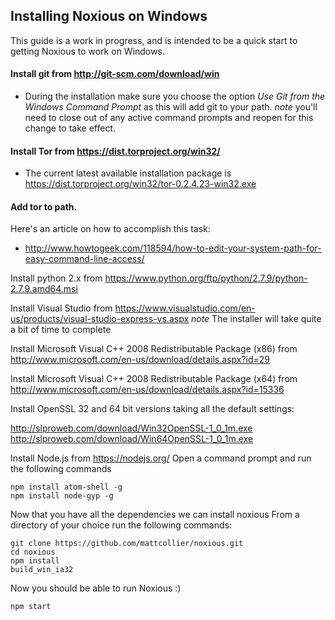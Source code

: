## Installing Noxious on Windows ##
This guide is a work in progress, and is intended to be a quick start to getting Noxious to work on Windows.

#### Install git from http://git-scm.com/download/win ####
- During the installation make sure you choose the option *Use Git from the Windows Command Prompt* as this will add git to your path. *note* you'll need to close out of any active command prompts and reopen for this change to take effect.

#### Install Tor from https://dist.torproject.org/win32/ ####
- The current latest available installation package is https://dist.torproject.org/win32/tor-0.2.4.23-win32.exe

#### Add tor to path. ####
Here's an article on how to accomplish this task:
- http://www.howtogeek.com/118594/how-to-edit-your-system-path-for-easy-command-line-access/

Install python 2.x from https://www.python.org/ftp/python/2.7.9/python-2.7.9.amd64.msi

Install Visual Studio from https://www.visualstudio.com/en-us/products/visual-studio-express-vs.aspx
*note* The installer will take quite a bit of time to complete

Install Microsoft Visual C++ 2008 Redistributable Package (x86) from http://www.microsoft.com/en-us/download/details.aspx?id=29

Install Microsoft Visual C++ 2008 Redistributable Package (x64) from http://www.microsoft.com/en-us/download/details.aspx?id=15336

Install OpenSSL 32 and 64 bit versions taking all the default settings:

http://slproweb.com/download/Win32OpenSSL-1_0_1m.exe
http://slproweb.com/download/Win64OpenSSL-1_0_1m.exe


Install Node.js from https://nodejs.org/
Open a command prompt and run the following commands
````
npm install atom-shell -g
npm install node-gyp -g
````

Now that you have all the dependencies we can install noxious
From a directory of your choice run the following commands:

````
git clone https://github.com/mattcollier/noxious.git
cd noxious
npm install
build_win_ia32
````

Now you should be able to run Noxious :)
````
npm start
````
